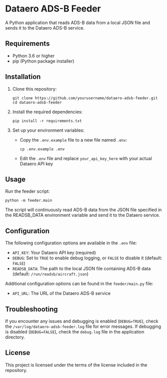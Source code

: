 # Dataero ADS-B Feeder

A Python application that reads ADS-B data from a local JSON file and sends it to the Dataero ADS-B service.

## Requirements

- Python 3.6 or higher
- pip (Python package installer)

## Installation

1. Clone this repository:
   ```
   git clone https://github.com/yourusername/dataero-adsb-feeder.git
   cd dataero-adsb-feeder
   ```

2. Install the required dependencies:
   ```
   pip install -r requirements.txt
   ```

3. Set up your environment variables:
   - Copy the `.env.example` file to a new file named `.env`:
     ```
     cp .env.example .env
     ```
   - Edit the `.env` file and replace `your_api_key_here` with your actual Dataero API key

## Usage

Run the feeder script:
```
python -m feeder.main
```

The script will continuously read ADS-B data from the JSON file specified in the READSB_DATA environment variable and send it to the Dataero service.

## Configuration

The following configuration options are available in the `.env` file:

- `API_KEY`: Your Dataero API key (required)
- `DEBUG`: Set to `TRUE` to enable debug logging, or `FALSE` to disable it (default: `FALSE`)
- `READSB_DATA`: The path to the local JSON file containing ADS-B data (default: `/run/readsb/aircraft.json`)

Additional configuration options can be found in the `feeder/main.py` file:

- `API_URL`: The URL of the Dataero ADS-B service

## Troubleshooting

If you encounter any issues and debugging is enabled (`DEBUG=TRUE`), check the `/var/log/dataero-adsb-feeder.log` file for error messages. If debugging is disabled (`DEBUG=FALSE`), check the `debug.log` file in the application directory.

## License

This project is licensed under the terms of the license included in the repository.
